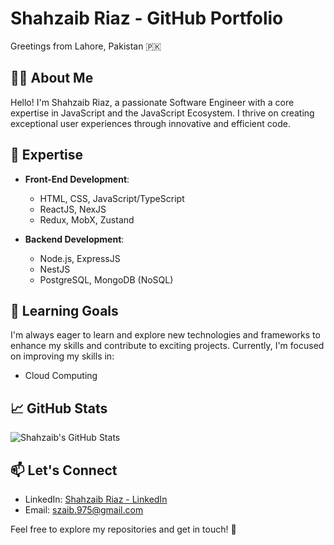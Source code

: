 # Shahzaib Riaz - GitHub Portfolio

Greetings from Lahore, Pakistan 🇵🇰

## 👨‍💻 About Me

Hello! I'm Shahzaib Riaz, a passionate Software Engineer with a core expertise in JavaScript and the JavaScript Ecosystem. I thrive on creating exceptional user experiences through innovative and efficient code.

## 🚀 Expertise

- **Front-End Development**:
  - HTML, CSS, JavaScript/TypeScript
  - ReactJS, NexJS
  - Redux, MobX, Zustand

- **Backend Development**:
  - Node.js, ExpressJS
  - NestJS
  - PostgreSQL, MongoDB (NoSQL)

## 🌱 Learning Goals

I'm always eager to learn and explore new technologies and frameworks to enhance my skills and contribute to exciting projects. Currently, I'm focused on improving my skills in:

- Cloud Computing

## 📈 GitHub Stats

![Shahzaib's GitHub Stats](https://github-readme-stats.vercel.app/api?username=your-username&show_icons=true&hide_title=true&count_private=true&hide=prs&theme=radical)

## 📫 Let's Connect

- LinkedIn: [Shahzaib Riaz - LinkedIn](https://www.linkedin.com/in/shahzaib-riaz-a0172a135/)
- Email: szaib.975@gmail.com

Feel free to explore my repositories and get in touch! 🚀
